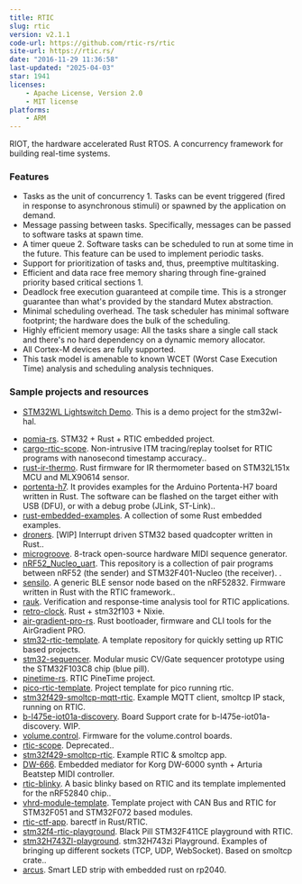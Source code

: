 ```yaml
---
title: RTIC
slug: rtic
version: v2.1.1
code-url: https://github.com/rtic-rs/rtic
site-url: https://rtic.rs/
date: "2016-11-29 11:36:58"
last-updated: "2025-04-03"
star: 1941
licenses:
    - Apache License, Version 2.0
    - MIT license
platforms:
    - ARM
---
```

RIOT, the hardware accelerated Rust RTOS. A concurrency framework for building real-time systems.

<!--more-->

### Features

- Tasks as the unit of concurrency 1. Tasks can be event triggered (fired in response to asynchronous stimuli) or spawned by the application on demand.
- Message passing between tasks. Specifically, messages can be passed to software tasks at spawn time.
- A timer queue 2. Software tasks can be scheduled to run at some time in the future. This feature can be used to implement periodic tasks.
- Support for prioritization of tasks and, thus, preemptive multitasking.
- Efficient and data race free memory sharing through fine-grained priority based critical sections 1.
- Deadlock free execution guaranteed at compile time. This is a stronger guarantee than what's provided by the standard Mutex abstraction.
- Minimal scheduling overhead. The task scheduler has minimal software footprint; the hardware does the bulk of the scheduling.
- Highly efficient memory usage: All the tasks share a single call stack and there's no hard dependency on a dynamic memory allocator.
- All Cortex-M devices are fully supported.
- This task model is amenable to known WCET (Worst Case Execution Time) analysis and scheduling analysis techniques.


### Sample projects and resources

- [STM32WL Lightswitch Demo](https://github.com/newAM/stm32wl-lightswitch-demo). This is a demo project for the stm32wl-hal.
<!--github-projects-->
- [pomia-rs](https://github.com/VersBinarii/pomia-rs). STM32 + Rust + RTIC embedded  project.
- [cargo-rtic-scope](https://github.com/rtic-scope/cargo-rtic-scope). Non-intrusive ITM tracing/replay toolset for RTIC programs with nanosecond timestamp accuracy..
- [rust-ir-thermo](https://github.com/geomatsi/rust-ir-thermo). Rust firmware for IR thermometer based on STM32L151x MCU and MLX90614 sensor.
- [portenta-h7](https://github.com/gdobato/portenta-h7). It provides examples for the Arduino Portenta-H7 board written in Rust. The software can be flashed on the target either with USB (DFU), or with a debug probe (JLink, ST-Link)..
- [rust-embedded-examples](https://github.com/hbacelar8/rust-embedded-examples). A collection of some Rust embedded examples.
- [droners](https://github.com/justdimaa/droners). [WIP] Interrupt driven STM32 based quadcopter written in Rust..
- [microgroove](https://github.com/afternoon/microgroove). 8-track open-source hardware MIDI sequence generator.
- [nRF52_Nucleo_uart](https://github.com/Dajamante/nRF52_Nucleo_uart). This repository is a collection of pair programs between nRF52 (the sender) and STM32F401-Nucleo (the receiver). .
- [sensilo](https://github.com/dbrgn/sensilo). A generic BLE sensor node based on the nRF52832. Firmware written in Rust with the RTIC framework..
- [rauk](https://github.com/markhakansson/rauk). Verification and response-time analysis tool for RTIC applications.
- [retro-clock](https://github.com/VersBinarii/retro-clock). Rust + stm32f103 + Nixie.
- [air-gradient-pro-rs](https://github.com/jonlamb-gh/air-gradient-pro-rs). Rust bootloader, firmware and CLI tools for the AirGradient PRO.
- [stm32-rtic-template](https://github.com/VersBinarii/stm32-rtic-template). A template repository for quickly setting up RTIC based projects.
- [stm32-sequencer](https://github.com/etiennetremel/stm32-sequencer). Modular music CV/Gate sequencer prototype using the STM32F103C8 chip (blue pill).
- [pinetime-rs](https://github.com/jonlamb-gh/pinetime-rs). RTIC PineTime project.
- [pico-rtic-template](https://github.com/adoble/pico-rtic-template). Project template for pico running rtic.
- [stm32f429-smoltcp-mqtt-rtic](https://github.com/jonlamb-gh/stm32f429-smoltcp-mqtt-rtic). Example MQTT client, smoltcp IP stack, running on RTIC.
- [b-l475e-iot01a-discovery](https://github.com/gdobato/b-l475e-iot01a-discovery). Board Support crate for b-l475e-iot01a-discovery. WIP.
- [volume.control](https://github.com/0xa10/volume.control). Firmware for the volume.control boards.
- [rtic-scope](https://github.com/tmplt/rtic-scope). Deprecated..
- [stm32f429-smoltcp-rtic](https://github.com/jonlamb-gh/stm32f429-smoltcp-rtic). Example RTIC & smoltcp app.
- [DW-666](https://github.com/fralalonde/DW-666). Embedded mediator for Korg DW-6000 synth + Arturia Beatstep MIDI controller.
- [rtic-blinky](https://github.com/90degs2infty/rtic-blinky). A basic blinky based on RTIC and its template implemented for the nRF52840 chip..
- [vhrd-module-template](https://github.com/vhrdtech/vhrd-module-template). Template project with CAN Bus and RTIC for STM32F051 and STM32F072 based modules.
- [rtic-ctf-app](https://github.com/jonlamb-gh/rtic-ctf-app). barectf in Rust/RTIC.
- [stm32f4-rtic-playground](https://github.com/alexxy/stm32f4-rtic-playground). Black Pill STM32F411CE playground with RTIC.
- [stm32H743ZI-playground](https://github.com/klimatt/stm32H743ZI-playground). stm32H743zi Playground. Examples of bringing up different sockets (TCP, UDP, WebSocket). Based on smoltcp crate..
- [arcus](https://github.com/LU15W1R7H/arcus). Smart LED strip with embedded rust on rp2040.
